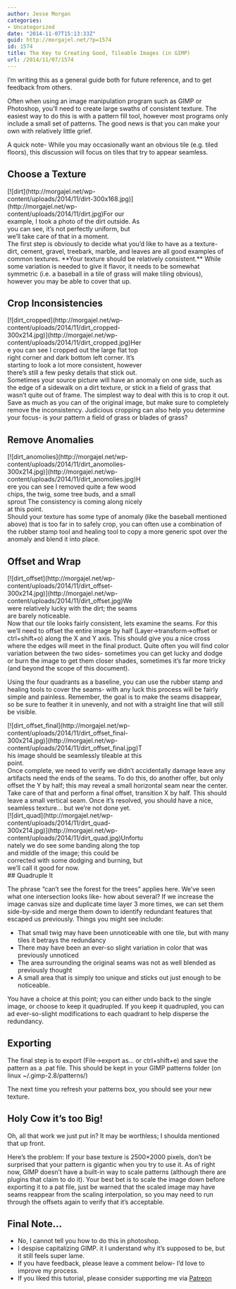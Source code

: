 ```yaml
---
author: Jesse Morgan
categories:
- Uncategorized
date: "2014-11-07T15:13:33Z"
guid: http://morgajel.net/?p=1574
id: 1574
title: The Key to Creating Good, Tileable Images (in GIMP)
url: /2014/11/07/1574
---
```


I’m writing this as a general guide both for future reference, and to get feedback from others.

Often when using an image manipulation program such as GIMP or Photoshop, you’ll need to create large swaths of consistent texture. The easiest way to do this is with a pattern fill tool, however most programs only include a small set of patterns. The good news is that you can make your own with relatively little grief.

A quick note- While you may occasionally want an obvious tile (e.g. tiled floors), this discussion will focus on tiles that try to appear seamless.

## Choose a Texture

<div class="wp-caption alignright" id="attachment_1593" style="width: 310px">[![dirt](http://morgajel.net/wp-content/uploads/2014/11/dirt-300x168.jpg)](http://morgajel.net/wp-content/uploads/2014/11/dirt.jpg)For our example, I took a photo of the dirt outside. As you can see, it’s not perfectly uniform, but we’ll take care of that in a moment.

</div>The first step is obviously to decide what you’d like to have as a texture- dirt, cement, gravel, treebark, marble, and leaves are all good examples of common textures. **Your texture should be relatively consistent.** While some variation is needed to give it flavor, it needs to be somewhat symmetric (i.e. a baseball in a tile of grass will make tiling obvious), however you may be able to cover that up.

## Crop Inconsistencies

<div class="wp-caption alignright" id="attachment_1594" style="width: 310px">[![dirt_cropped](http://morgajel.net/wp-content/uploads/2014/11/dirt_cropped-300x214.jpg)](http://morgajel.net/wp-content/uploads/2014/11/dirt_cropped.jpg)Here you can see I cropped out the large flat top right corner and dark bottom left corner. It’s starting to look a lot more consistent, however there’s still a few pesky details that stick out.

</div>Sometimes your source picture will have an anomaly on one side, such as the edge of a sidewalk on a dirt texture, or stick in a field of grass that wasn’t quite out of frame. The simplest way to deal with this is to crop it out. Save as much as you can of the original image, but make sure to completely remove the inconsistency. Judicious cropping can also help you determine your focus- is your pattern a field of grass or blades of grass?

## Remove Anomalies

<div class="wp-caption alignright" id="attachment_1596" style="width: 310px">[![dirt_anomolies](http://morgajel.net/wp-content/uploads/2014/11/dirt_anomolies-300x214.jpg)](http://morgajel.net/wp-content/uploads/2014/11/dirt_anomolies.jpg)Here you can see I removed quite a few wood chips, the twig, some tree buds, and a small sprout The consistency is coming along nicely at this point.

</div>Should your texture has some type of anomaly (like the baseball mentioned above) that is too far in to safely crop, you can often use a combination of the rubber stamp tool and healing tool to copy a more generic spot over the anomaly and blend it into place.

## Offset and Wrap

<div class="wp-caption alignright" id="attachment_1595" style="width: 310px">[![dirt_offset](http://morgajel.net/wp-content/uploads/2014/11/dirt_offset-300x214.jpg)](http://morgajel.net/wp-content/uploads/2014/11/dirt_offset.jpg)We were relatively lucky with the dirt; the seams are barely noticeable.

</div>Now that our tile looks fairly consistent, lets examine the seams. For this we’ll need to offset the entire image by half (Layer-&gt;transform-&gt;offset or ctrl+shift+o) along the X and Y axis. This should give you a nice cross where the edges will meet in the final product. Quite often you will find color variation between the two sides- sometimes you can get lucky and dodge or burn the image to get them closer shades, sometimes it’s far more tricky (and beyond the scope of this document).

Using the four quadrants as a baseline, you can use the rubber stamp and healing tools to cover the seams- with any luck this process will be fairly simple and painless. Remember, the goal is to make the seams disappear, so be sure to feather it in unevenly, and not with a straight line that will still be visible.

<div class="wp-caption alignright" id="attachment_1597" style="width: 310px">[![dirt_offset_final](http://morgajel.net/wp-content/uploads/2014/11/dirt_offset_final-300x214.jpg)](http://morgajel.net/wp-content/uploads/2014/11/dirt_offset_final.jpg)This image should be seamlessly tileable at this point.

</div>Once complete, we need to verify we didn’t accidentally damage leave any artifacts need the ends of the seams. To do this, do another offer, but only offset the Y by half; this may reveal a small horizontal seam near the center. Take care of that and perform a final offset, transition X by half. This should leave a small vertical seam. Once it’s resolved, you should have a nice, seamless texture… but we’re not done yet.

<div class="wp-caption alignright" id="attachment_1598" style="width: 310px">[![dirt_quad](http://morgajel.net/wp-content/uploads/2014/11/dirt_quad-300x214.jpg)](http://morgajel.net/wp-content/uploads/2014/11/dirt_quad.jpg)Unfortunately we do see some banding along the top and middle of the image; this could be corrected with some dodging and burning, but we’ll call it good for now.

</div>## Quadruple It

The phrase “can’t see the forest for the trees” applies here. We’ve seen what one intersection looks like- how about several? If we increase the image canvas size and duplicate time layer 3 more times, we can set them side-by-side and merge them down to identify redundant features that escaped us previously. Things you might see include:

- That small twig may have been unnoticeable with one tile, but with many tiles it betrays the redundancy
- There may have been an ever-so slight variation in color that was previously unnoticed
- The area surrounding the original seams was not as well blended as previously thought
- A small area that is simply too unique and sticks out just enough to be noticeable.

You have a choice at this point; you can either undo back to the single image, or choose to keep it quadrupled. If you keep it quadrupled, you can ad ever-so-slight modifications to each quadrant to help disperse the redundancy.

## Exporting

The final step is to export (File-&gt;export as… or ctrl+shift+e) and save the pattern as a .pat file. This should be kept in your GIMP patterns folder (on linux ~/.gimp-2.8/patterns/)

The next time you refresh your patterns box, you should see your new texture.

## Holy Cow it’s too Big!

Oh, all that work we just put in? It may be worthless; I shoulda mentioned that up front.

Here’s the problem: If your base texture is 2500×2000 pixels, don’t be surprised that your pattern is gigantic when you try to use it. As of right now, GIMP doesn’t have a built-in way to scale patterns (although there are plugins that claim to do it). Your best bet is to scale the image down before exporting it to a pat file, just be warned that the scaled image may have seams reappear from the scaling interpolation, so you may need to run through the offsets again to verify that it’s acceptable.

## Final Note…

- No, I cannot tell you how to do this in photoshop.
- I despise capitalizing GIMP. it I understand why it’s supposed to be, but it still feels super lame.
- If you have feedback, please leave a comment below- I’d love to improve my process.
- If you liked this tutorial, please consider supporting me via [Patreon](http://www.patreon.com/morgajel)